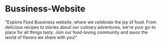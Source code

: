 # Bussiness-Website

"Explore Food Bussiness website, where we celebrate the joy of food. From delicious recipes to stories about our culinary adventures, we're your go-to place for all things tasty. Join our food-loving community and savor the world of flavors we share with you!"
